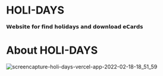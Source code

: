 # HOLI-DAYS
𝗪𝗲𝗯𝘀𝗶𝘁𝗲 𝗳𝗼𝗿 𝗳𝗶𝗻𝗱 𝗵𝗼𝗹𝗶𝗱𝗮𝘆𝘀 𝗮𝗻𝗱 𝗱𝗼𝘄𝗻𝗹𝗼𝗮𝗱 𝗲𝗖𝗮𝗿𝗱𝘀
# About HOLI-DAYS

![screencapture-holi-days-vercel-app-2022-02-18-18_51_59](https://user-images.githubusercontent.com/97297260/154690267-f2274e3a-b158-4595-998a-fdb37b59a77a.png)

